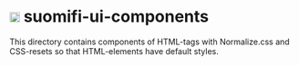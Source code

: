 # <img src="https://avatars0.githubusercontent.com/u/11345641?s=88&v=4" alt="VRK" width="18"/> suomifi-ui-components

This directory contains components of HTML-tags with Normalize.css and CSS-resets so that HTML-elements have default styles.
